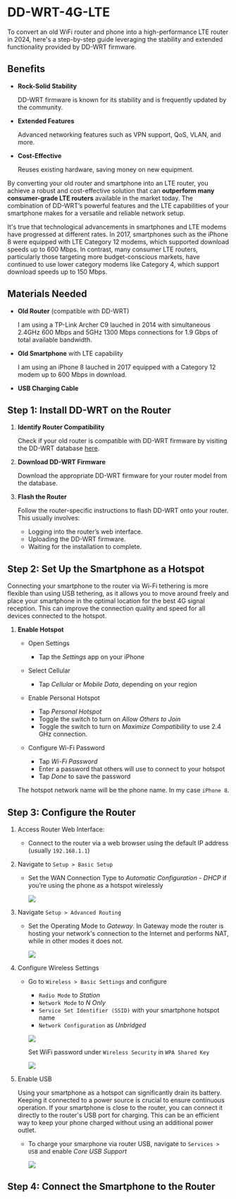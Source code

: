 # DD-WRT-4G-LTE

To convert an old WiFi router and phone into a high-performance LTE router in 2024, here's a step-by-step guide leveraging the stability and extended functionality provided by DD-WRT firmware.

## Benefits

- **Rock-Solid Stability**
  
  DD-WRT firmware is known for its stability and is frequently updated by the community.
  
- **Extended Features**

  Advanced networking features such as VPN support, QoS, VLAN, and more.
  
- **Cost-Effective**
  
  Reuses existing hardware, saving money on new equipment.
 
By converting your old router and smartphone into an LTE router, you achieve a robust and cost-effective solution that can **outperform many consumer-grade LTE routers** available in the market today. The combination of DD-WRT’s powerful features and the LTE capabilities of your smartphone makes for a versatile and reliable network setup.

It's true that technological advancements in smartphones and LTE modems have progressed at different rates. In 2017, smartphones such as the iPhone 8 were equipped with LTE Category 12 modems, which supported download speeds up to 600 Mbps. In contrast, many consumer LTE routers, particularly those targeting more budget-conscious markets, have continued to use lower category modems like Category 4, which support download speeds up to 150 Mbps.

## Materials Needed

- **Old Router** (compatible with DD-WRT)
  
  I am using a TP-Link Archer C9 lauched in 2014 with simultaneous 2.4GHz 600 Mbps and 5GHz 1300 Mbps connections for 1.9 Gbps of total available bandwidth.
  
- **Old Smartphone** with LTE capability
  
  I am using an iPhone 8 lauched in 2017 equipped with a Category 12 modem up to 600 Mbps in download.
  
- **USB Charging Cable**

## Step 1: Install DD-WRT on the Router

1. **Identify Router Compatibility**
   
   Check if your old router is compatible with DD-WRT firmware by visiting the DD-WRT database [here](https://dd-wrt.com/support/router-database/).

3. **Download DD-WRT Firmware**
   
   Download the appropriate DD-WRT firmware for your router model from the database.

5. **Flash the Router**

   Follow the router-specific instructions to flash DD-WRT onto your router. This usually involves:
    - Logging into the router’s web interface.
    - Uploading the DD-WRT firmware.
    - Waiting for the installation to complete.

## Step 2: Set Up the Smartphone as a Hotspot

Connecting your smartphone to the router via Wi-Fi tethering is more flexible than using USB tethering, as it allows you to move around freely and place your smartphone in the optimal location for the best 4G signal reception. This can improve the connection quality and speed for all devices connected to the hotspot.
 
  1. **Enable Hotspot**

     - Open Settings
       
       - Tap the *Settings* app on your iPhone

     - Select Cellular
     
       - Tap *Cellular* or *Mobile Data*, depending on your region

     - Enable Personal Hotspot

        - Tap *Personal Hotspot*
        - Toggle the switch to turn on *Allow Others to Join*
        - Toggle the switch to turn on *Maximize Compatibility* to use 2.4 GHz connection.
     
     - Configure Wi-Fi Password

       - Tap *Wi-Fi Password*
       - Enter a password that others will use to connect to your hotspot
       - Tap *Done* to save the password
      
     The hotspot network name will be the phone name. In my case `iPhone 8`.

## Step 3: Configure the Router

1. Access Router Web Interface:
   
   - Connect to the router via a web browser using the default IP address (usually `192.168.1.1`)
   
2. Navigate to `Setup > Basic Setup`
   
   - Set the WAN Connection Type to *Automatic Configuration - DHCP* if you’re using the phone as a hotspot wirelessly
  
     ![](images/Setup%20-%20Basic%20Setup.jpg)

3. Navigate `Setup > Advanced Routing`

   - Set the Operating Mode to *Gateway*. In Gateway mode the router is hosting your network's connection to the Internet and performs NAT, while in other modes it does not.
  
     ![](images/Setup%20-%20Advanced%20Routing.jpg)
     
   
3. Configure Wireless Settings
   
   - Go to `Wireless > Basic Settings` and configure
      - `Radio Mode` to *Station*
      - `Network Mode` to *N Only*
      - `Service Set Identifier (SSID)` with your smartphone hotspot name
      - `Network Configuration` as *Unbridged*
       
     ![](images/Wireless%20-%20Basic%20Settings.jpg)

     Set WiFi password under `Wireless Security` in `WPA Shared Key`
     
     ![](images/Wireless%20-%20Wireless%20Security.jpg)

4. Enable USB

   Using your smartphone as a hotspot can significantly drain its battery. Keeping it connected to a power source is crucial to ensure continuous operation. If your smartphone is close to the router, you can connect it directly to the router's USB port for charging. This can be an efficient way to keep your phone charged without using an additional power outlet.
   
   - To charge your smarphone via router USB, navigate to `Services > USB` and enable *Core USB Support*
   
     ![](images/Services%20-%20USB.jpg)

## Step 4: Connect the Smartphone to the Router


